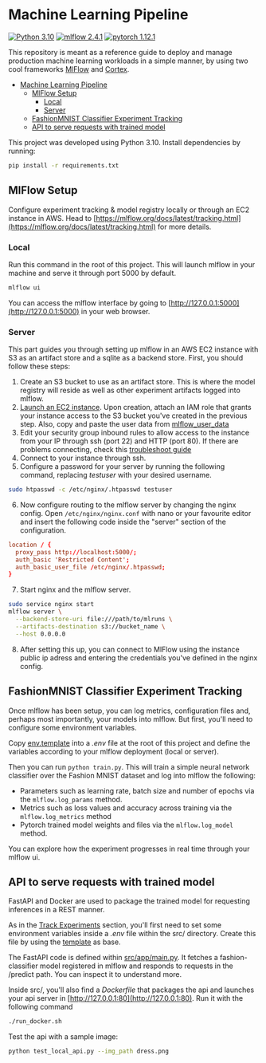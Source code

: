 # Machine Learning Pipeline

[![Python 3.10](https://img.shields.io/badge/python-3.10-blue.svg)](https://www.python.org/downloads/release/python-3100/)
[![mlflow 2.4.1](https://img.shields.io/badge/mlflow-2.4.1-lightblue.svg)](https://mlflow.org/docs/2.4.1/index.html)
[![pytorch 1.12.1](https://img.shields.io/badge/pytorch-1.12-red.svg)](https://pytorch.org/docs/1.12/)

This repository is meant as a reference guide to deploy and manage production machine learning workloads in a simple manner, by using two cool frameworks [MlFlow](https://mlflow.org/docs/latest/index.html) and [Cortex](https://docs.cortexlabs.com/).

- [Machine Learning Pipeline](#machine-learning-pipeline)
  - [MlFlow Setup](#mlflow-setup)
    - [Local](#local)
    - [Server](#server)
  - [FashionMNIST Classifier Experiment Tracking](#fashionmnist-classifier-experiment-tracking)
  - [API to serve requests with trained model](#api-to-serve-requests-with-trained-model)

This project was developed using Python 3.10. Install dependencies by running:

```bash
pip install -r requirements.txt
```

## MlFlow Setup

Configure experiment tracking & model registry locally or through an EC2 instance in AWS. Head to [https://mlflow.org/docs/latest/tracking.html](https://mlflow.org/docs/latest/tracking.html) for more details.

### Local

Run this command in the root of this project. This will launch mlflow in your machine and serve it through port 5000 by default.

```bash
mlflow ui
```

You can access the mlflow interface by going to [http://127.0.0.1:5000](http://127.0.0.1:5000) in your web browser.

### Server

This part guides you through setting up mlflow in an AWS EC2 instance with S3 as an artifact store and a sqlite as a backend store. First, you should follow these steps:

1. Create an S3 bucket to use as an artifact store. This is where the model registry will reside as well as other experiment artifacts logged into mlflow.
2. [Launch an EC2 instance](https://docs.aws.amazon.com/AWSEC2/latest/UserGuide/EC2_GetStarted.html). Upon creation, attach an IAM role that grants your instance access to the S3 bucket you've created in the previous step. Also, copy and paste the user data from [mlflow_user_data](mlflow_user_data.sh)
3. Edit your security group inbound rules to allow access to the instance from your IP through ssh (port 22) and HTTP (port 80). If there are problems connecting, check this [troubleshoot guide](https://docs.aws.amazon.com/AWSEC2/latest/UserGuide/TroubleshootingInstancesConnecting.html)
4. Connect to your instance through ssh.
5. Configure a password for your server by running the following command, replacing *testuser* with your desired username.
  
```bash
sudo htpasswd -c /etc/nginx/.htpasswd testuser
```

6. Now configure routing to the mlflow server by changing the nginx config. Open `/etc/nginx/nginx.conf` with nano or your favourite editor and insert the following code inside the "server" section of the configuration.
   
```conf
location / {
  proxy_pass http://localhost:5000/;
  auth_basic 'Restricted Content';
  auth_basic_user_file /etc/nginx/.htpasswd;
}
```

7. Start nginx and the mlflow server.

```bash
sudo service nginx start
mlflow server \
  --backend-store-uri file:///path/to/mlruns \
  --artifacts-destination s3://bucket_name \
  --host 0.0.0.0
```

8. After setting this up, you can connect to MlFlow using the instance public ip adress and entering the credentials you've defined in the nginx config.

## FashionMNIST Classifier Experiment Tracking

Once mlflow has been setup, you can log metrics, configuration files and, perhaps most importantly, your models into mlflow. But first, you'll need to configure some environment variables.

Copy [env.template](env.template) into a *.env* file at the root of this project and define the variables according to your mlflow deployment (local or server).

Then you can run `python train.py`. This will train a simple neural network classifier over the Fashion MNIST dataset and log into mlflow the following:

- Parameters such as learning rate, batch size and number of epochs via the `mlflow.log_params` method.
- Metrics such as loss values and accuracy across training via the `mlflow.log_metrics` method
- Pytorch trained model weights and files via the `mlflow.log_model` method.

You can explore how the experiment progresses in real time through your mlflow ui.

## API to serve requests with trained model

FastAPI and Docker are used to package the trained model for requesting inferences in a REST manner.

As in the [Track Experiments](#track-experiments) section, you'll first need to set some environment variables inside a *.env* file within the src/ directory. Create this file by using the [template](src/.env.template) as base.

The FastAPI code is defined within [src/app/main.py](src/app/main.py). It fetches a fashion-classifier model registered in mlflow and responds to requests in the /predict path. You can inspect it to understand more.

Inside src/, you'll also find a *Dockerfile* that packages the api and launches your api server in [http://127.0.0.1:80](http://127.0.0.1:80). Run it with the following command

```bash
./run_docker.sh
```

Test the api with a sample image:

```bash
python test_local_api.py --img_path dress.png
```
